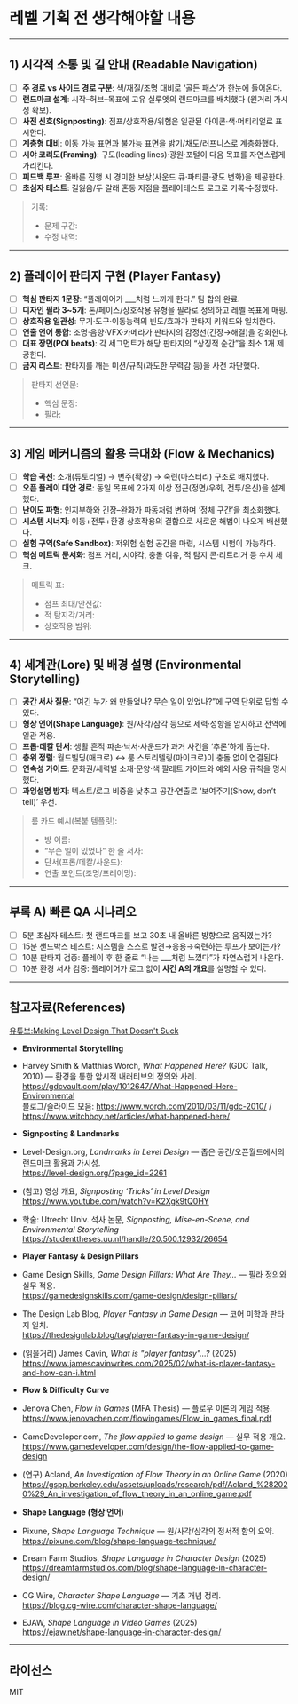 # 레벨 기획 전 생각해야할 내용
---

## 1) 시각적 소통 및 길 안내 (Readable Navigation)

- [ ] **주 경로 vs 사이드 경로 구분**: 색/재질/조명 대비로 ‘골든 패스’가 한눈에 들어온다.
- [ ] **랜드마크 설계**: 시작–허브–목표에 고유 실루엣의 랜드마크를 배치했다 (원거리 가시성 확보).
- [ ] **사전 신호(Signposting)**: 점프/상호작용/위험은 일관된 아이콘·색·머티리얼로 표시한다.
- [ ] **계층형 대비**: 이동 가능 표면과 불가능 표면을 밝기/채도/러프니스로 계층화했다.
- [ ] **시야 코리도(Framing)**: 구도(leading lines)·광원·포털이 다음 목표를 자연스럽게 가리킨다.
- [ ] **피드백 루프**: 올바른 진행 시 경미한 보상(사운드 큐·파티클·광도 변화)을 제공한다.
- [ ] **초심자 테스트**: 길잃음/두 갈래 혼동 지점을 플레이테스트 로그로 기록·수정했다.

> 기록:
> - 문제 구간:
> - 수정 내역:

---

## 2) 플레이어 판타지 구현 (Player Fantasy)

- [ ] **핵심 판타지 1문장**: “플레이어가 ___처럼 느끼게 한다.” 팀 합의 완료.
- [ ] **디자인 필라 3~5개**: 톤/페이스/상호작용 유형을 필라로 정의하고 레벨 목표에 매핑.
- [ ] **상호작용 일관성**: 무기·도구·이동능력의 빈도/효과가 판타지 키워드와 일치한다.
- [ ] **연출 언어 통합**: 조명·음향·VFX·카메라가 판타지의 감정선(긴장→해결)을 강화한다.
- [ ] **대표 장면(POI beats)**: 각 세그먼트가 해당 판타지의 “상징적 순간”을 최소 1개 제공한다.
- [ ] **금지 리스트**: 판타지를 깨는 미션/규칙(과도한 무력감 등)을 사전 차단했다.

> 판타지 선언문:
> - 핵심 문장:
> - 필라:

---

## 3) 게임 메커니즘의 활용 극대화 (Flow & Mechanics)

- [ ] **학습 곡선**: 소개(튜토리얼) → 변주(확장) → 숙련(마스터리) 구조로 배치했다.
- [ ] **오픈 플레이 대안 경로**: 동일 목표에 2가지 이상 접근(정면/우회, 전투/은신)을 설계했다.
- [ ] **난이도 파형**: 인지부하와 긴장–완화가 파동처럼 변하며 ‘정체 구간’을 최소화했다.
- [ ] **시스템 시너지**: 이동+전투+환경 상호작용의 결합으로 새로운 해법이 나오게 배선했다.
- [ ] **실험 구역(Safe Sandbox)**: 저위험 실험 공간을 마련, 시스템 시험이 가능하다.
- [ ] **핵심 메트릭 문서화**: 점프 거리, 시야각, 충돌 여유, 적 탐지 콘·리트리거 등 수치 체크.

> 메트릭 표:
> - 점프 최대/안전값:
> - 적 탐지각/거리:
> - 상호작용 범위:

---

## 4) 세계관(Lore) 및 배경 설명 (Environmental Storytelling)

- [ ] **공간 서사 질문**: “여긴 누가 왜 만들었나? 무슨 일이 있었나?”에 구역 단위로 답할 수 있다.
- [ ] **형상 언어(Shape Language)**: 원/사각/삼각 등으로 세력·성향을 암시하고 전역에 일관 적용.
- [ ] **프롭·데칼 단서**: 생활 흔적·파손·낙서·사운드가 과거 사건을 ‘추론’하게 돕는다.
- [ ] **층위 정렬**: 월드빌딩(매크로) ↔ 룸 스토리텔링(마이크로)이 충돌 없이 연결된다.
- [ ] **연속성 가이드**: 문화권/세력별 소재·문양·색 팔레트 가이드와 예외 사용 규칙을 명시했다.
- [ ] **과잉설명 방지**: 텍스트/로그 비중을 낮추고 공간·연출로 ‘보여주기(Show, don’t tell)’ 우선.

> 룸 카드 예시(복붙 템플릿):
> - 방 이름:
> - “무슨 일이 있었나” 한 줄 서사:
> - 단서(프롭/데칼/사운드):
> - 연출 포인트(조명/프레이밍):

---

## 부록 A) 빠른 QA 시나리오

- [ ] 5분 초심자 테스트: 첫 랜드마크를 보고 30초 내 올바른 방향으로 움직였는가?
- [ ] 15분 샌드박스 테스트: 시스템을 스스로 발견→응용→숙련하는 루프가 보이는가?
- [ ] 10분 판타지 검증: 플레이 후 한 줄로 “나는 ___처럼 느꼈다”가 자연스럽게 나온다.
- [ ] 10분 환경 서사 검증: 플레이어가 로그 없이 **사건 A의 개요**를 설명할 수 있다.

---

## 참고자료(References)

[유튜브:Making Level Design That Doesn't Suck](https://youtu.be/ahZcRpqEm2w?si=caBtnctwfQK3DdyP)


- **Environmental Storytelling**
- Harvey Smith & Matthias Worch, *What Happened Here?* (GDC Talk, 2010) — 환경을 통한 암시적 내러티브의 정의와 사례.  
  https://gdcvault.com/play/1012647/What-Happened-Here-Environmental  
  블로그/슬라이드 모음: https://www.worch.com/2010/03/11/gdc-2010/ / https://www.witchboy.net/articles/what-happened-here/

- **Signposting & Landmarks**
- Level-Design.org, *Landmarks in Level Design* — 좁은 공간/오픈월드에서의 랜드마크 활용과 가시성.  
  https://level-design.org/?page_id=2261
- (참고) 영상 개요, *Signposting ‘Tricks’ in Level Design*  
  https://www.youtube.com/watch?v=K2Xgk9tQ0HY
- 학술: Utrecht Univ. 석사 논문, *Signposting, Mise-en-Scene, and Environmental Storytelling*  
  https://studenttheses.uu.nl/handle/20.500.12932/26654

- **Player Fantasy & Design Pillars**
- Game Design Skills, *Game Design Pillars: What Are They…* — 필라 정의와 실무 적용.  
  https://gamedesignskills.com/game-design/design-pillars/
- The Design Lab Blog, *Player Fantasy in Game Design* — 코어 미학과 판타지 일치.  
  https://thedesignlab.blog/tag/player-fantasy-in-game-design/
- (읽을거리) James Cavin, *What is "player fantasy"...?* (2025)  
  https://www.jamescavinwrites.com/2025/02/what-is-player-fantasy-and-how-can-i.html

- **Flow & Difficulty Curve**
- Jenova Chen, *Flow in Games* (MFA Thesis) — 플로우 이론의 게임 적용.  
  https://www.jenovachen.com/flowingames/Flow_in_games_final.pdf
- GameDeveloper.com, *The flow applied to game design* — 실무 적용 개요.  
  https://www.gamedeveloper.com/design/the-flow-applied-to-game-design
- (연구) Acland, *An Investigation of Flow Theory in an Online Game* (2020)  
  https://gspp.berkeley.edu/assets/uploads/research/pdf/Acland_%282020%29_An_investigation_of_flow_theory_in_an_online_game.pdf

- **Shape Language (형상 언어)**
- Pixune, *Shape Language Technique* — 원/사각/삼각의 정서적 함의 요약.  
  https://pixune.com/blog/shape-language-technique/
- Dream Farm Studios, *Shape Language in Character Design* (2025)  
  https://dreamfarmstudios.com/blog/shape-language-in-character-design/
- CG Wire, *Character Shape Language* — 기초 개념 정리.  
  https://blog.cg-wire.com/character-shape-language/
- EJAW, *Shape Language in Video Games* (2025)  
  https://ejaw.net/shape-language-in-character-design/

---

## 라이선스
MIT
